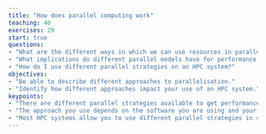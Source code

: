 ```yaml
---
title: "How does parallel computing work"
teaching: 40
exercises: 20
start: true
questions:
- "What are the different ways in which we can use resources in parallel?"
- "What implications do different parallel models have for performance and my use of HPC?"
- "How do I use different parallel strategies on an HPC system?"
objectives:
- "Be able to describe different approaches to parallelisation."
- "Identify how different approaches impact your use of an HPC system."
keypoints:
- "There are different parallel strategies available to get performance on HPC systems."
- "The approach you use depends on the software you are using and your research problem."
- "Most HPC systems allow you to use different parallel strategies in combination."
---
```


